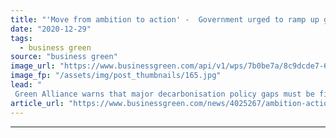 ```yaml
---
title: "'Move from ambition to action' -  Government urged to ramp up green policies and spending in 2021"
date: "2020-12-29"
tags: 
  - business green
source: "business green"
image_url: "https://www.businessgreen.com/api/v1/wps/7b0be7a/8c9dcde7-6df2-4846-a906-a878b62c28fd/10/sean-paul-kinnear-k5FcEY0oii4-unsplash-185x114.jpg"
image_fp: "/assets/img/post_thumbnails/165.jpg"
lead: "
 Green Alliance warns that major decarbonisation policy gaps must be filled next year if government is to achieve its bold 2030 carbon reduction target ..."
article_url: "https://www.businessgreen.com/news/4025267/ambition-action-government-urged-ramp-green-policies-spending-2021"
---
```


---
